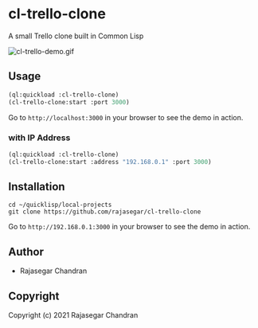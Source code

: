 # cl-trello-clone

A small Trello clone built in Common Lisp

![cl-trello-demo.gif](cl-trello-demo.gif)


## Usage
```lisp
(ql:quickload :cl-trello-clone)
(cl-trello-clone:start :port 3000)
```

Go to `http://localhost:3000` in your browser to see the demo in action.

### with IP Address
```lisp
(ql:quickload :cl-trello-clone)
(cl-trello-clone:start :address "192.168.0.1" :port 3000)
```

## Installation
```
cd ~/quicklisp/local-projects
git clone https://github.com/rajasegar/cl-trello-clone
```

Go to `http://192.168.0.1:3000` in your browser to see the demo in action.

## Author

* Rajasegar Chandran

## Copyright

Copyright (c) 2021 Rajasegar Chandran

